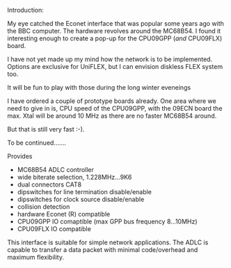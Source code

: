 Introduction:

My eye catched the Econet interface that was popular some years ago with the BBC 
computer. The hardware revolves around the MC68B54. I found it interesting
enough to create a pop-up for the CPU09GPP (_and_ CPU09FLX) board.

I have not yet made up my mind how the network is to be implemented. Options are
exclusive for UniFLEX, but I can envision diskless FLEX system too. 

It will be fun to play with those during the long winter eveneings

I have ordered a couple of prototype boards already. One area where we need to
give in is, CPU speed of the CPU09GPP, with the 09ECN board the max. Xtal will
be around 10 MHz as there are no faster MC68B54 around.

But that is still very fast :-). 

To be continued....... 



Provides

* MC68B54 ADLC controller
* wide biterate selection, 1.228MHz...9K6
* dual connectors CAT8
* dipswitches for line termination disable/enable
* dipswitches for clock source disable/enable
* collision detection
* hardware Econet (R) compatible
* CPU09GPP IO comaptible (max GPP bus frequency 8...10MHz)
* CPU09FLX IO compatible 


This interface is suitable for simple network applications. The ADLC
is capable to transfer a data packet with minimal code/overhead and maximum
flexibility. 


